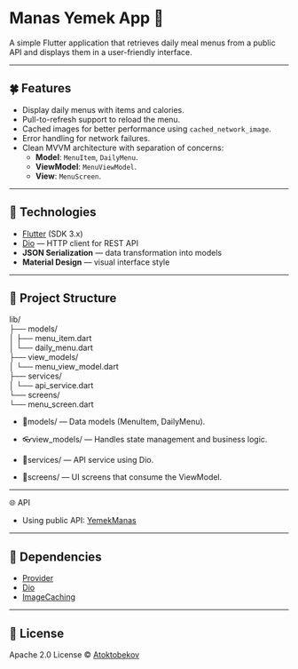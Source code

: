 # Manas Yemek App 🍛

A simple Flutter application that retrieves daily meal menus from a public API and displays them in a user-friendly interface.

---

## 🍀   Features

- Display daily menus with items and calories.
- Pull-to-refresh support to reload the menu.
- Cached images for better performance using `cached_network_image`.
- Error handling for network failures.
- Clean MVVM architecture with separation of concerns:
  - **Model**: `MenuItem`, `DailyMenu`.
  - **ViewModel**: `MenuViewModel`.
  - **View**: `MenuScreen`.

---

## 🧩 Technologies

- [Flutter](https://flutter.dev/) (SDK 3.x)  
- [Dio](https://pub.dev/packages/dio) — HTTP client for REST API  
- **JSON Serialization** — data transformation into models  
- **Material Design** — visual interface style  

---

## 📁 Project Structure

lib/  
├── models/  
│   ├── menu_item.dart  
│   └── daily_menu.dart  
├── view_models/  
│   └── menu_view_model.dart  
├── services/  
│   └── api_service.dart  
└── screens/  
    └── menu_screen.dart  

- 🧩models/ — Data models (MenuItem, DailyMenu).

- 👓view_models/ — Handles state management and business logic.

- 🔗services/ — API service using Dio.

- 👀screens/ — UI screens that consume the ViewModel.


---

🌐 API

- Using public API: [YemekManas](https://yemek-api.vercel.app/)

 ---

## 🔗 Dependencies

- [Provider](https://pub.dev/packages/provider)
- [Dio](https://pub.dev/packages/dio)
- [ImageCaching](https://pub.dev/packages/cached_network_image)

 ---

 ## 📜 License

  Apache 2.0 License  © [Atoktobekov](https://github.com/Atoktobekov)  
